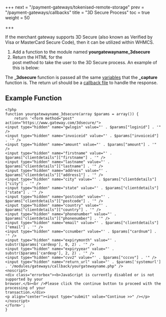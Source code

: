 +++
next = "/payment-gateways/tokenised-remote-storage"
prev = "/payment-gateways/callbacks"
title = "3D Secure Process"
toc = true
weight = 50

+++

If the merchant gateway supports 3D Secure (also known as Verified by Visa or MasterCard Secure Code), then it can be utilized within WHMCS.

1. Add a function to the module named **yourgatewayname_3dsecure**
2. Return the HTML for the **<form>** post method to take the user to the 3D Secure process.
An example of this is below:

The **_3dsecure** function is passed all the same [variables][variables] that the **_capture** function is.
The return url should be a [callback file][callbacks] to handle the response.

## Example Function <a id="example-function"></a>

```
<?php
function yourgatewayname_3dsecure(array $params = array()) {
    return '<form method="post" action="https://www.gateway.com/3dsecure/">
<input type="hidden" name="gwlogin" value="' . $params["loginid"] . '" />
<input type="hidden" name="invoiceid" value="' . $params["invoiceid"] . '" />
<input type="hidden" name="amount" value="' . $params["amount"] . '" />
<input type="hidden" name="firstname" value="' . $params["clientdetails"]["firstname"] . '" />
<input type="hidden" name="lastname" value="' . $params["clientdetails"]["lastname"] . '" />
<input type="hidden" name="address" value="' . $params["clientdetails"]["address1"] . '" />
<input type="hidden" name="city" value="' . $params["clientdetails"]["city"] . '" />
<input type="hidden" name="state" value="' . $params["clientdetails"]["state"] . '" />
<input type="hidden" name="postcode" value="' . $params["clientdetails"]["postcode"] . '" />
<input type="hidden" name="country" value="' . $params["clientdetails"]["country"] . '" />
<input type="hidden" name="phonenumber" value="' . $params["clientdetails"]["phonenumber"] . '" />
<input type="hidden" name="email" value="' . $params["clientdetails"]["email"] . '" />
<input type="hidden" name="ccnumber" value="' . $params["cardnum"] . '" />
<input type="hidden" name="expirymonth" value="' . substr($params['cardexp'], 0, 2) . '" />
<input type="hidden" name="expiryyear" value="' . substr($params['cardexp'], 2, 2) . '" />
<input type="hidden" name="cvv2" value="' . $params["cccvv"] . '" />
<input type="hidden" name="return_url" value="' . $params['systemurl'] . '/modules/gateways/callback/yourgatewayname.php" />
<noscript>
<div class="errorbox"><b>JavaScript is currently disabled or is not supported by your
browser.</b><br />Please click the continue button to proceed with the processing of your
transaction.</div>
<p align="center"><input type="submit" value="Continue >>" /></p>
</noscript>
</form>';
}
```









[callbacks]: /payment-gateways/callbacks "Callback Files"
[variables]: /payment-gateways/merchant-gateways#variables "Merchant Gateway Variables"
